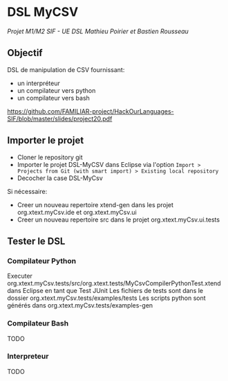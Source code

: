 # DSL MyCSV
*Projet M1/M2 SIF - UE DSL*
*Mathieu Poirier et Bastien Rousseau*

## Objectif

DSL de manipulation de CSV fournissant:
- un interpréteur
- un compilateur vers python
- un compilateur vers bash

https://github.com/FAMILIAR-project/HackOurLanguages-SIF/blob/master/slides/project20.pdf

## Importer le projet
- Cloner le repository git
- Importer le projet DSL-MyCSV dans Eclipse via l'option `Import > Projects from Git (with smart import) > Existing local repository`
- Decocher la case DSL-MyCsv

Si nécessaire:
- Creer un nouveau repertoire xtend-gen dans les projet org.xtext.myCsv.ide et org.xtext.myCsv.ui
- Creer un nouveau repertoire src dans le projet org.xtext.myCsv.ui.tests

## Tester le DSL
### Compilateur Python
Executer org.xtext.myCsv.tests/src/org.xtext.tests/MyCsvCompilerPythonTest.xtend dans Eclipse en tant que Test JUnit
Les fichiers de tests sont dans le dossier org.xtext.myCsv.tests/examples/tests
Les scripts python sont générés dans org.xtext.myCsv.tests/examples-gen

### Compilateur Bash
TODO

### Interpreteur
TODO
